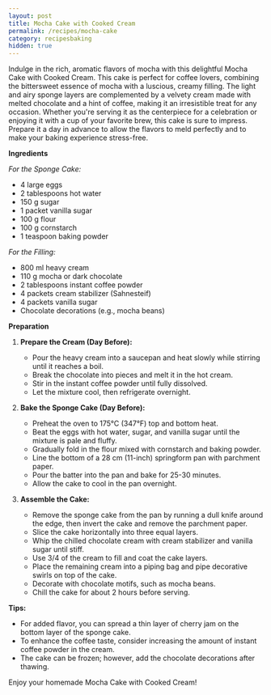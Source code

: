 ```yaml
---
layout: post
title: Mocha Cake with Cooked Cream
permalink: /recipes/mocha-cake
category: recipesbaking
hidden: true
---
```

Indulge in the rich, aromatic flavors of mocha with this delightful Mocha Cake with Cooked Cream. This cake is perfect for coffee lovers, combining the bittersweet essence of mocha with a luscious, creamy filling. The light and airy sponge layers are complemented by a velvety cream made with melted chocolate and a hint of coffee, making it an irresistible treat for any occasion. Whether you're serving it as the centerpiece for a celebration or enjoying it with a cup of your favorite brew, this cake is sure to impress. Prepare it a day in advance to allow the flavors to meld perfectly and to make your baking experience stress-free.

**Ingredients**

*For the Sponge Cake:*

- 4 large eggs
- 2 tablespoons hot water
- 150 g sugar
- 1 packet vanilla sugar
- 100 g flour
- 100 g cornstarch
- 1 teaspoon baking powder

*For the Filling:*

- 800 ml heavy cream
- 110 g mocha or dark chocolate
- 2 tablespoons instant coffee powder
- 4 packets cream stabilizer (Sahnesteif)
- 4 packets vanilla sugar
- Chocolate decorations (e.g., mocha beans)

**Preparation**

1. **Prepare the Cream (Day Before):**
   - Pour the heavy cream into a saucepan and heat slowly while stirring until it reaches a boil.
   - Break the chocolate into pieces and melt it in the hot cream.
   - Stir in the instant coffee powder until fully dissolved.
   - Let the mixture cool, then refrigerate overnight.

2. **Bake the Sponge Cake (Day Before):**
   - Preheat the oven to 175°C (347°F) top and bottom heat.
   - Beat the eggs with hot water, sugar, and vanilla sugar until the mixture is pale and fluffy.
   - Gradually fold in the flour mixed with cornstarch and baking powder.
   - Line the bottom of a 28 cm (11-inch) springform pan with parchment paper.
   - Pour the batter into the pan and bake for 25-30 minutes.
   - Allow the cake to cool in the pan overnight.

3. **Assemble the Cake:**
   - Remove the sponge cake from the pan by running a dull knife around the edge, then invert the cake and remove the parchment paper.
   - Slice the cake horizontally into three equal layers.
   - Whip the chilled chocolate cream with cream stabilizer and vanilla sugar until stiff.
   - Use 3/4 of the cream to fill and coat the cake layers.
   - Place the remaining cream into a piping bag and pipe decorative swirls on top of the cake.
   - Decorate with chocolate motifs, such as mocha beans.
   - Chill the cake for about 2 hours before serving.

**Tips:**

- For added flavor, you can spread a thin layer of cherry jam on the bottom layer of the sponge cake.
- To enhance the coffee taste, consider increasing the amount of instant coffee powder in the cream.
- The cake can be frozen; however, add the chocolate decorations after thawing.

Enjoy your homemade Mocha Cake with Cooked Cream!
